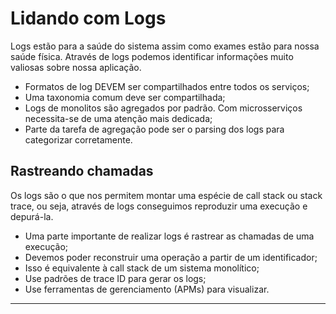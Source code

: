 # Lidando com Logs

Logs estão para a saúde do sistema assim como exames estão para nossa saúde física. Através de logs podemos identificar informações muito valiosas sobre nossa aplicação.

* Formatos de log DEVEM ser compartilhados entre todos os serviços;
* Uma taxonomia comum deve ser compartilhada;
* Logs de monolitos são agregados por padrão. Com microsserviços necessita-se de uma atenção mais dedicada;
* Parte da tarefa de agregação pode ser o parsing dos logs para categorizar corretamente.

## Rastreando chamadas

Os logs são o que nos permitem montar uma espécie de call stack ou stack trace, ou seja, através de logs conseguimos reproduzir uma execução e depurá-la.

* Uma parte importante de realizar logs é rastrear as chamadas de uma execução;
* Devemos poder reconstruir uma operação a partir de um identificador;
* Isso é equivalente à call stack de um sistema monolítico;
* Use padrões de trace ID para gerar os logs;
* Use ferramentas de gerenciamento (APMs) para visualizar.

---
